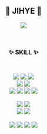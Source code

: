 <div align="center">

## 🤍 JIHYE 🤍


</div>
<p align="center">
<a href="https://astonishing-option-d04.notion.site/Hello-Jihye-49759606fc874d1dac15b8a1aac39e30"><img src="https://img.shields.io/badge/-Portfolio-000000?style=flat-square&logo=Notion&logoColor=white"/></a>
</p>
<br>

<div align="center">

### ✨ SKILL ✨

<br>

<p>
  <img src="https://img.shields.io/badge/TypeScript-3178C6?style=flat-square&logo=TypeScript&logoColor=white"> 
<img src="https://img.shields.io/badge/Java-007396?&style=flat-square&logo=java&logoColor=white"> 
    <img src="https://img.shields.io/badge/JavaScript-F7DF1E?style=flat-square&logo=JavaScript&logoColor=white"><br>
  <img src="https://img.shields.io/badge/NestJS-E0234E?style=flat-square&logo=Nestjs&logoColor=white">
  <img src="https://img.shields.io/badge/Spring Boot-6DB33F?style=flat-square&logo=SpringBoot&logoColor=white"><br />
    <img src="https://img.shields.io/badge/Swagger-85EA2D?style=flat-square&logo=swagger&logoColor=black">
    <img src="https://img.shields.io/badge/Serverless-FD5750?style=flat-square&logo=serverless&logoColor=white">
    <img src="https://img.shields.io/badge/typeORM-3178C6?style=flat-square&logo=typeORM&logoColor=white">
  <img src="https://img.shields.io/badge/JPA-007396?style=flat-square&logo=jpa&logoColor=white"><br /><br />
    <img src="https://img.shields.io/badge/MariaDB-003545?style=flat-square&logo=MariaDB&logoColor=white">
  <img src="https://img.shields.io/badge/MySQL-4479A1?style=flat-square&logo=MySQL&logoColor=white"><br />
    <img src="https://img.shields.io/badge/docker-2496ED?style=flat-square&logo=docker&logoColor=white">
  <img src="https://img.shields.io/badge/AWS-232F3E?style=flat-square&logo=amazonaws&logoColor=white"><br /><br />
  <img src="https://img.shields.io/badge/GitHub-181717?style=flat-square&logo=GitHub&logoColor=white">
  <img src="https://img.shields.io/badge/Git-F05032?style=flat-square&logo=Git&logoColor=white">
  <img src="https://img.shields.io/badge/Notion-000000?style=flat-square&logo=Notion&logoColor=white">
  <img src="https://img.shields.io/badge/Jira-0052CC?style=flat-square&logo=jira&logoColor=white">
</p>

</div>
<br />
